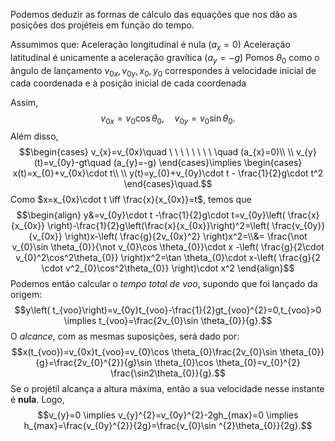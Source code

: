 
Podemos deduzir as formas de cálculo das equações que nos dão as posições dos projéteis em função do tempo.

Assumimos que:
	Aceleração longitudinal é nula ($a_x=0$)
	Aceleração latitudinal é unicamente a aceleração gravítica ($a_y=-g$)
	Pomos $\theta_{0}$ como o ângulo de lançamento
	$v_{0x},v_{0y},x_{0},y_{0}$ correspondes à velocidade inicial de cada coordenada e à posição inicial de cada coordenada

Assim, 
$$v_{0x}=v_{0}\cos \theta_{0},\quad v_{0y}=v_{0}\sin \theta_{0}.$$
Além disso,
$$\begin{cases}
v_{x}=v_{0x}\quad \ \ \ \ \ \ \ \ \quad (a_{x}=0)\\ \\
v_{y}(t)=v_{0y}-gt\quad (a_{y}=-g)
\end{cases}\implies \begin{cases}
x(t)=x_{0}+v_{0x}\cdot t\\ \\
 y(t)=y_{0}+v_{0y}\cdot t - \frac{1}{2}g\cdot t^2
\end{cases}\quad.$$
Como $x=x_{0x}\cdot t \iff \frac{x}{x_{0x}}=t$, temos que $$\begin{align}
y&=v_{0y}\cdot t -\frac{1}{2}g\cdot t=v_{0y}\left( \frac{x}{x_{0x}} \right)-\frac{1}{2}g\left(\frac{x}{x_{0x}}\right)^2=\left( \frac{v_{0y}}{v_{0x}} \right)x-\left( \frac{g}{2v_{0x}^2} \right)x^2=\\&= \frac{\not v_{0}\sin \theta_{0}}{\not v_{0}\cos \theta_{0}}\cdot x -\left( \frac{g}{2\cdot v_{0}^2\cos^2\theta_{0}} \right)x^2=\tan \theta_{0}\cdot x-\left( \frac{g}{2 \cdot v^2_{0}\cos^2\theta_{0}} \right)\cdot x^2
\end{align}$$
Podemos então calcular o *tempo total de voo*, supondo que foi lançado da origem:$$y\left( t_{voo}\right)=v_{0y}t_{voo}-\frac{1}{2}gt_{voo}^{2}=0,t_{voo}>0 \implies t_{voo}=\frac{2v_{0}\sin \theta_{0}}{g}.$$
O *alcance*, com as mesmas suposições, será dado por:$$x(t_{voo})=v_{0x}t_{voo}=v_{0}\cos \theta_{0}\frac{2v_{0}\sin \theta_{0}}{g}=\frac{2v_{0}^{2}}{g}\sin \theta_{0}\cos \theta_{0}=v_{0}^{2} \frac{\sin2\theta_{0}}{g}.$$
Se o projétil alcança a altura máxima, então a sua velocidade nesse instante é **nula**. Logo, $$v_{y}=0 \implies v_{y}^{2}=v_{0y}^{2}-2gh_{max}=0 \implies h_{max}=\frac{v_{0y}^{2}}{2g}=\frac{v_{0}\sin ^{2}\theta_{0}}{2g}.$$
